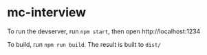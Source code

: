 # mc-interview

To run the devserver, run `npm start`, then open http://localhost:1234

To build, run `npm run build`. The result is built to `dist/`
